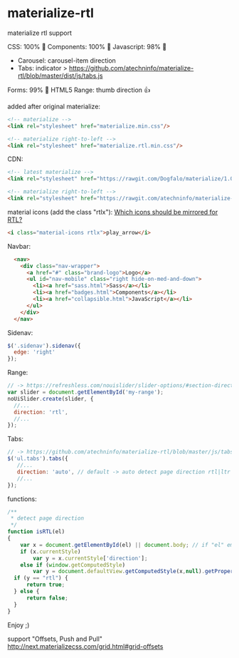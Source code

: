 # materialize-rtl
materialize rtl support

CSS: 100% 💯
Components: 100% 💯
Javascript: 98% 🥇
 - Carousel: carousel-item direction
 - Tabs: indicator > https://github.com/atechninfo/materialize-rtl/blob/master/dist/js/tabs.js

Forms: 99% 🥇
HTML5 Range: thumb direction
👍

added after original materialize:
```html
<!-- materialize -->
<link rel="stylesheet" href="materialize.min.css"/>

<!-- materialize right-to-left -->
<link rel="stylesheet" href="materialize.rtl.min.css"/>
```

CDN:
```html
<!-- latest materialize -->
<link rel="stylesheet" href="https://rawgit.com/Dogfalo/materialize/1.0.0-alpha.4/dist/css/materialize.min.css"/>

<!-- materialize right-to-left -->
<link rel="stylesheet" href="https://rawgit.com/atechninfo/materialize-rtl/v1.0.0-alpha.4/dist/css/materialize.rtl.css"/>
```

material icons (add the class "rtlx"):
[Which icons should be mirrored for RTL?](https://google.github.io/material-design-icons/#which-icons-should-be-mirrored-for-rtl-)
```html
<i class="material-icons rtlx">play_arrow</i>
```

Navbar:
```html
  <nav>
    <div class="nav-wrapper">
      <a href="#" class="brand-logo">Logo</a>
      <ul id="nav-mobile" class="right hide-on-med-and-down">
        <li><a href="sass.html">Sass</a></li>
        <li><a href="badges.html">Components</a></li>
        <li><a href="collapsible.html">JavaScript</a></li>
      </ul>
    </div>
  </nav>
```
  
Sidenav:
```javascript
$('.sidenav').sidenav({
  edge: 'right'
});
```

Range:  
```javascript
// -> https://refreshless.com/nouislider/slider-options/#section-direction
var slider = document.getElementById('my-range');
noUiSlider.create(slider, {
  //...
  direction: 'rtl',
  //...
});
```

Tabs:  
```javascript
// -> https://github.com/atechninfo/materialize-rtl/blob/master/js/tabs.js
$('ul.tabs').tabs({
   //...
   direction: 'auto', // default -> auto detect page direction rtl|ltr
   //...
});
```

functions:
```javascript
/**
 * detect page direction 
 */
function isRTL(el)
{
	var x = document.getElementById(el) || document.body; // if "el" empty -> get body direction
	if (x.currentStyle)
		var y = x.currentStyle['direction'];
	else if (window.getComputedStyle)
		var y = document.defaultView.getComputedStyle(x,null).getPropertyValue('direction');
  if (y == "rtl") {
      return true;
  } else {
      return false;
  }
}
```

Enjoy ;)

support "Offsets, Push and Pull"  http://next.materializecss.com/grid.html#grid-offsets
